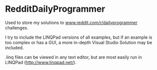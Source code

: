 RedditDailyProgrammer
=====================

Used to store my solutions to www.reddit.com/r/dailyprogrammer challenges.

I try to include the LINQPad versions of all examples, but if an example is too complex or has a GUI, a more in-depth Visual Studio Solution may be included.

.linq files can be viewed in any text editor, but are most easily run in LINQPad (http://www.linqpad.net/).

